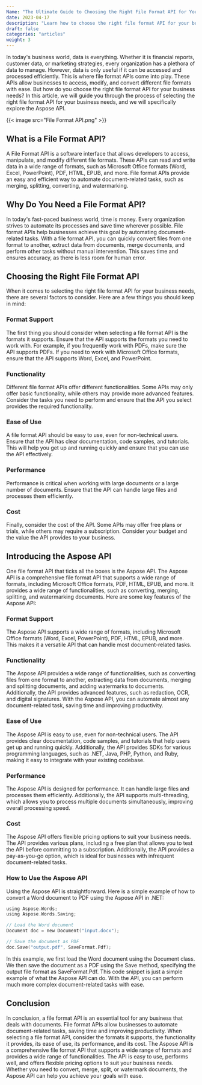 ```yaml
---
Name: "The Ultimate Guide to Choosing the Right File Format API for Your Business Needs"
date: 2023-04-17
description: "Learn how to choose the right file format API for your business needs. Discover the benefits of the Aspose API for document-related tasks."
draft: false
categories: "articles"
weight: 3
---
```


In today's business world, data is everything. Whether it is financial reports, customer data, or marketing strategies, every organization has a plethora of data to manage. However, data is only useful if it can be accessed and processed efficiently. This is where file format APIs come into play. These APIs allow businesses to access, modify, and convert different file formats with ease. But how do you choose the right file format API for your business needs? In this article, we will guide you through the process of selecting the right file format API for your business needs, and we will specifically explore the Aspose API.

{{< image src="File Format API.png" >}}

## What is a File Format API?

A File Format API is a software interface that allows developers to access, manipulate, and modify different file formats. These APIs can read and write data in a wide range of formats, such as Microsoft Office formats (Word, Excel, PowerPoint), PDF, HTML, EPUB, and more. File format APIs provide an easy and efficient way to automate document-related tasks, such as merging, splitting, converting, and watermarking.

## Why Do You Need a File Format API?

In today's fast-paced business world, time is money. Every organization strives to automate its processes and save time wherever possible. File format APIs help businesses achieve this goal by automating document-related tasks. With a file format API, you can quickly convert files from one format to another, extract data from documents, merge documents, and perform other tasks without manual intervention. This saves time and ensures accuracy, as there is less room for human error.

## Choosing the Right File Format API

When it comes to selecting the right file format API for your business needs, there are several factors to consider. Here are a few things you should keep in mind:

### Format Support
The first thing you should consider when selecting a file format API is the formats it supports. Ensure that the API supports the formats you need to work with. For example, if you frequently work with PDFs, make sure the API supports PDFs. If you need to work with Microsoft Office formats, ensure that the API supports Word, Excel, and PowerPoint.

### Functionality
Different file format APIs offer different functionalities. Some APIs may only offer basic functionality, while others may provide more advanced features. Consider the tasks you need to perform and ensure that the API you select provides the required functionality.

### Ease of Use
A file format API should be easy to use, even for non-technical users. Ensure that the API has clear documentation, code samples, and tutorials. This will help you get up and running quickly and ensure that you can use the API effectively.

### Performance
Performance is critical when working with large documents or a large number of documents. Ensure that the API can handle large files and processes them efficiently.

### Cost
Finally, consider the cost of the API. Some APIs may offer free plans or trials, while others may require a subscription. Consider your budget and the value the API provides to your business.

## Introducing the Aspose API

One file format API that ticks all the boxes is the Aspose API. The Aspose API is a comprehensive file format API that supports a wide range of formats, including Microsoft Office formats, PDF, HTML, EPUB, and more. It provides a wide range of functionalities, such as converting, merging, splitting, and watermarking documents. Here are some key features of the Aspose API:

### Format Support
The Aspose API supports a wide range of formats, including Microsoft Office formats (Word, Excel, PowerPoint), PDF, HTML, EPUB, and more. This makes it a versatile API that can handle most document-related tasks.

### Functionality
The Aspose API provides a wide range of functionalities, such as converting files from one format to another, extracting data from documents, merging and splitting documents, and adding watermarks to documents. Additionally, the API provides advanced features, such as redaction, OCR, and digital signatures. With the Aspose API, you can automate almost any document-related task, saving time and improving productivity.

### Ease of Use
The Aspose API is easy to use, even for non-technical users. The API provides clear documentation, code samples, and tutorials that help users get up and running quickly. Additionally, the API provides SDKs for various programming languages, such as .NET, Java, PHP, Python, and Ruby, making it easy to integrate with your existing codebase.

### Performance
The Aspose API is designed for performance. It can handle large files and processes them efficiently. Additionally, the API supports multi-threading, which allows you to process multiple documents simultaneously, improving overall processing speed.

### Cost
The Aspose API offers flexible pricing options to suit your business needs. The API provides various plans, including a free plan that allows you to test the API before committing to a subscription. Additionally, the API provides a pay-as-you-go option, which is ideal for businesses with infrequent document-related tasks.

### How to Use the Aspose API
Using the Aspose API is straightforward. Here is a simple example of how to convert a Word document to PDF using the Aspose API in .NET:

```C
using Aspose.Words;
using Aspose.Words.Saving;

// Load the Word document
Document doc = new Document("input.docx");

// Save the document as PDF
doc.Save("output.pdf", SaveFormat.Pdf);
```

In this example, we first load the Word document using the Document class. We then save the document as a PDF using the Save method, specifying the output file format as SaveFormat.Pdf. This code snippet is just a simple example of what the Aspose API can do. With the API, you can perform much more complex document-related tasks with ease.

## Conclusion

In conclusion, a file format API is an essential tool for any business that deals with documents. File format APIs allow businesses to automate document-related tasks, saving time and improving productivity. When selecting a file format API, consider the formats it supports, the functionality it provides, its ease of use, its performance, and its cost.
The Aspose API is a comprehensive file format API that supports a wide range of formats and provides a wide range of functionalities. The API is easy to use, performs well, and offers flexible pricing options to suit your business needs. Whether you need to convert, merge, split, or watermark documents, the Aspose API can help you achieve your goals with ease.

